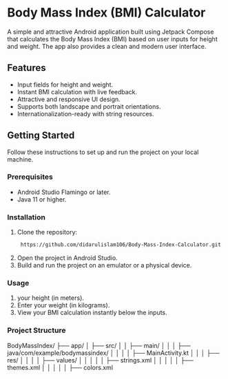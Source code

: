 # Body Mass Index (BMI) Calculator

A simple and attractive Android application built using Jetpack Compose that calculates the Body Mass Index (BMI) based on user inputs for height and weight. The app also provides a clean and modern user interface.

## Features
- Input fields for height and weight.
- Instant BMI calculation with live feedback.
- Attractive and responsive UI design.
- Supports both landscape and portrait orientations.
- Internationalization-ready with string resources.

## Getting Started
Follow these instructions to set up and run the project on your local machine.

### Prerequisites
- Android Studio Flamingo or later.
- Java 11 or higher.

### Installation
1. Clone the repository:
   ```bash
    https://github.com/didarulislam106/Body-Mass-Index-Calculator.git
2. Open the project in Android Studio.
3. Build and run the project on an emulator or a physical device.

### Usage
1. your height (in meters).
2. Enter your weight (in kilograms).
3. View your BMI calculation instantly below the inputs.

### Project Structure
BodyMassIndex/
├── app/
│   ├── src/
│   │   ├── main/
│   │   │   ├── java/com/example/bodymassindex/
│   │   │   │   ├── MainActivity.kt
│   │   │   ├── res/
│   │   │   │   ├── values/
│   │   │   │   │   ├── strings.xml
│   │   │   │   │   ├── themes.xml
│   │   │   │   │   ├── colors.xml
